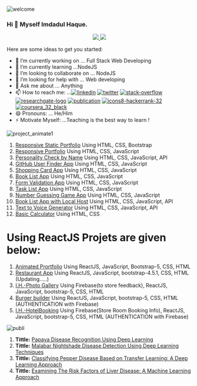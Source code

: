 ![welcome](https://user-images.githubusercontent.com/45633928/104728821-af559d80-5761-11eb-9eaf-531d390ef588.gif)

### Hi  👋 Myself Imdadul Haque.
<!-- **imdadulhaque1/imdadulhaque1** is a ✨ _special_ ✨ repository because its `README.md` (this file) appears on your GitHub profile.-->

<!-- https://user-images.githubusercontent.com/45633928/122670318-41674380-d1e3-11eb-89fd-35330b9c6cdd.mp4 -->

<p align="center">
</a>
<a href="https://discord.gg/kgAvyxtTxv">
<img src="https://img.shields.io/discord/734858252939952248?logo=discord&style=for-the-badge" />
</a>
<!-- <a href="https://github.com/videosdk-live/videosdk-rtc-react-prebuilt-ui/issues">
<img src="https://img.shields.io/github/issues/videosdk-live/videosdk-rtc-react-prebuilt-ui?label=PRs-welcome&logo=GitHub&style=for-the-badge" alt="GitHub badge"/>
</a> -->
<a href="https://twitter.com/intent/follow?original_referer=https%3A%2F%2Fpublish.twitter.com%2F&ref_src=twsrc%5Etfw%7Ctwcamp%5Ebuttonembed%7Ctwterm%5Efollow%7Ctwgr%5Evideo_sdk&screen_name=video_sdk">
<img src="https://img.shields.io/twitter/follow/video_sdk?label=Twitter&logo=twitter&style=for-the-badge" />
</a>
<!-- <a href="http://youtube.com/videosdk?sub_confirmation=1">
<img src="https://img.shields.io/youtube/channel/subscribers/UCuY7JzXnpp874oa7uQbUwsA?logo=Youtube&style=for-the-badge" />
</a>
<a href="https://github.com/videosdk-live/videosdk.live?tab=stars">
<img src="https://img.shields.io/github/stars/videosdk-live/videosdk.live?label=Stars&logo=GitHub&style=for-the-badge" alt="GitHub badge" />
</a> -->



Here are some ideas to get you started:

- 🔭 I’m currently working on ... Full Stack Web Developing
- 🌱 I’m currently learning ...NodeJS
- 👯 I’m looking to collaborate on ... NodeJS
- 🤔 I’m looking for help with ... Web developing
- 💬 Ask me about ... Anything
- 📫 How to reach me: ...[![linkedin](https://user-images.githubusercontent.com/45633928/122668642-db76be00-d1da-11eb-9689-f610f9f17b69.png)](https://www.linkedin.com/in/imdadul-haque-97b7a3183/)     [![twitter](https://user-images.githubusercontent.com/45633928/122668655-ed586100-d1da-11eb-9d97-ca27729abd2f.png)](https://twitter.com/imdad_haque)     [![stack-overflow](https://user-images.githubusercontent.com/45633928/122668673-052fe500-d1db-11eb-9a14-081696b207b2.png)](https://stackoverflow.com/users/14065992/imdadul-haque?tab=profile)     [![researchgate-logo](https://user-images.githubusercontent.com/45633928/122669110-9d2ece00-d1dd-11eb-8a63-38fb836230bc.png)](https://www.researchgate.net/profile/Imdadul_Haque2)     [![publication](https://user-images.githubusercontent.com/45633928/122668751-66f04f00-d1db-11eb-808b-c30f3c93d3a6.png)](https://scholar.google.com/citations?hl=en&user=_vELggsAAAAJ)      [![icons8-hackerrank-32](https://user-images.githubusercontent.com/45633928/122668371-825a5a80-d1d9-11eb-88e2-c08720e31416.png)](https://www.hackerrank.com/_imdad_)     [![coursera_32_black](https://user-images.githubusercontent.com/45633928/122669045-3dd0be00-d1dd-11eb-8f00-8a1acae182d5.png)](https://www.coursera.org/accomplishments)
- 😄 Pronouns: ... He/Him
- ⚡ Motivate Myself: ...Teaching is the best way to learn !

![project_animate1](https://user-images.githubusercontent.com/45633928/104729343-7f5aca00-5762-11eb-9d30-9870e74252b1.gif)
1. [Responsive Static Portfolio](https://imdadulhaque1.github.io/PortfoLio1440/) Using HTML, CSS, Bootstrap
2. [Responsive Portfolio](https://imdadulhaque1.github.io/MyStaticPortfoLio/) Using HTML, CSS, JavaScript
3. [Personality Check by Name](https://imdadulhaque1.github.io/Personality_Check_Using_API/) Using HTML, CSS, JavaScript, API
4. [GitHub User Finder App](https://imdadulhaque1.github.io/Github_Finder_Using_JavaScript/) Using HTML, CSS, JavaScript
5. [Shopping Card App](https://imdadulhaque1.github.io/Shopping_Cart_App-Using-JavaScript/) Using HTML, CSS, JavaScript
6. [Book List App](https://imdadulhaque1.github.io/Book_List_App-Using-JavaScript/) Using HTML, CSS, JavaScript
7. [Form Validation App](https://imdadulhaque1.github.io/Expression_Validation_APP-using-JS/) Using HTML, CSS, JavaScript
8. [Task List App](https://imdadulhaque1.github.io/Task_List-Using-JavaScript/) Using HTML, CSS, JavaScript
9. [Number Guessing Game App](https://imdadulhaque1.github.io/Number-Guessing-Game-Using-JS/) Using HTML, CSS, JavaScript
10. [Book List App with Local Host](https://imdadulhaque1.github.io/Book_List_App-Using-JavaScript/) Using HTML, CSS, JavaScript, API
11. [Text to Voice Generator](https://imdadulhaque1.github.io/TextToVoice_Using_API/) Using HTML, CSS, JavaScript, API
12. [Basic Calculator](https://imdadulhaque1.github.io/basicCalculator/) Using HTML, CSS

# Using ReactJS Projets are given below:
1. [Animated Prortfolio](https://imdadulhaque1.github.io/imdadul-portfolio/) Using ReactJS, JavaScript, Bootstrap-5, CSS, HTML
2. [Restaurant App](https://imdadulhaque1.github.io/restaurant-app/) Using ReactJS, JavaScript, bootstrap-4.5.1, CSS, HTML (Updating.....)
3. [I.H.-Photo Gallery](https://imdadulhaque1.github.io/photo_gallery-react_app/) Using Firebase(to store feedback), ReactJS, JavaScript, bootstrap-5, CSS, HTML
4. [Burger builder](https://burger-builder-dd079.web.app) Using ReactJS, JavaScript, bootstrap-5, CSS, HTML (AUTHENTICATION with Firebase)
5. [I.H.-HotelBooking](https://fir-auth-development-5a68f.web.app) Using Firebase(Store Room Booking Info), ReactJS, JavaScript, bootstrap-5, CSS, HTML (AUTHENTICATION with Firebase)

![publi](https://user-images.githubusercontent.com/45633928/105211941-0818a200-5b77-11eb-8801-f01092758e09.jpg)
1. **Tittle:** [Papaya Disease Recognition Using Deep Learning](https://github.com/imdadulhaque1/Publications-1-PapayaDiseaseRecognitionUsingDL)
2. **Tittle:** [Malabar Nightshade Disease Detection Using Deep Learning Techniques](https://github.com/imdadulhaque1/Publications-2__MalabarNIghtshade-DiseaseDetectionUsingDeepLearning)
3. **Tittle:** [Classifying Pepper Disease Based on Transfer Learning: A Deep Learning Approach](https://github.com/imdadulhaque1/Publication-3__ClassifyingPepperDiseaseBasedOnTransferLearning-A_DeepLearningApproach/blob/main/README.md)
4. **Tittle:** [Examining The Risk Factors of Liver Disease: A Machine Learning Approach](https://github.com/imdadulhaque1/Publication-4-_TheRiskFactorsOfLiverDisease-A_MachineLearningApproach/blob/main/README.md)

<!--

# Programming Contest Related Achievement
1. ![Programming Contest](https://user-images.githubusercontent.com/45633928/122680601-cec18c80-d211-11eb-834a-5032b78601dc.png)

# Online achievement
I am sharing all of my online based acheivement form coursera and also Bohubrihi online course.
Please visit the below link to show my Coursera Profile.
[Coursera Profile Link](https://www.coursera.org/user/ea9da3779d1536160b2d36e4054fa429?fbclid=IwAR0KedhTcgZCrLH0PYM9ngSv8jAJIiHQhqE43ny6u65WtYBjN9HKw9Fcrvw)

# 1. Programming for everyboody Python
![Programming for everyboody Python](https://user-images.githubusercontent.com/45633928/103067080-6720e080-45e4-11eb-8972-b20f198a927e.png)

# 2. Python crush course
![python crush course](https://user-images.githubusercontent.com/45633928/103067450-1bbb0200-45e5-11eb-9608-e1c9d2c54f01.png)

# 3. Numpy using Python
![NumpyBasics_ImdadulHaque](https://user-images.githubusercontent.com/45633928/126817158-5ef88126-9149-44b6-a25c-3e1e32734b35.png)

# 4. Introduction to Applied Machine Learning
![Introduction to Applied ML](https://user-images.githubusercontent.com/45633928/103067591-748a9a80-45e5-11eb-8334-91ed9c05a97c.png)

# 5. Introduction to Tensorflow for Artificial Intelligence, Machine Learning and Deep Learning
![Intro to Tensorflow for AI_ML_DL](https://user-images.githubusercontent.com/45633928/103067602-7f452f80-45e5-11eb-85c7-b8016c25f7b7.png)

# 6. Natural Language Processing in Tensorflow
![NLP](https://user-images.githubusercontent.com/45633928/103067638-8f5d0f00-45e5-11eb-8d98-f6abae834526.png)

# For Web Development
I have completed some paid course from Bohubrihi in bangla language and that's are given below,

# 7. HTML5, CSS3 & Bootstrap4 For Web Development
![HYML CSS](https://user-images.githubusercontent.com/45633928/103068065-8a4c8f80-45e6-11eb-85ce-a9da799397cb.png)

# 8. Full Stack (MERN) Development
(![Full Stack Development](https://user-images.githubusercontent.com/45633928/122680122-97ea7700-d20f-11eb-993d-136d597e1375.png))

# 9. Number Guesser Game Using JavaAcript (Project Certificate)
![NumberGuesserGame_using_JS](https://user-images.githubusercontent.com/45633928/123815542-66ad2d80-d918-11eb-87e8-c82c31cf9685.png)

# 10. Making An Expression Validation App Using JavaScript (Project Certificate)
![ExpressionValidation_using_JS](https://user-images.githubusercontent.com/45633928/123816054-d0c5d280-d918-11eb-9409-41309cae8525.png)

# 11. Developing A Shopping Cart Using JavaScript (Project Certificate)
![ShoppingCart_using_JS](https://user-images.githubusercontent.com/45633928/123816335-0bc80600-d919-11eb-87a0-d5c3f2266d04.png)

# 12. Develop A Photo Gallery Website Using React (Project Certificate)
![PhotoGallert_using_Reactjs](https://user-images.githubusercontent.com/45633928/123816881-82650380-d919-11eb-8d22-0a4ba10a226e.png)

# 13. Develop A Simple Hotel Booking App Using React (Project Certificate)
![HotelBooking_using_Reactjs](https://user-images.githubusercontent.com/45633928/123817056-a4f71c80-d919-11eb-872b-3d93ff9580cd.png)
                
# Database Releted:
# 14. Introduction to MySQL 
 ![MySQL](https://user-images.githubusercontent.com/45633928/123951888-18a33300-d9c7-11eb-9168-a1942a5a9964.png)


 # 7. Django: Backend Web Development With Projects
![Djanggo Backend](https://user-images.githubusercontent.com/45633928/103068251-f202da80-45e6-11eb-8784-750b40f5cf2d.png)

# 8. Django: Blog, eCommerce & Social Media Website Projects
![Djanggo PROJECT](https://user-images.githubusercontent.com/45633928/103068262-f8915200-45e6-11eb-8a34-42ffda9ce8bc.png)



# Now, In this part I will share some of my online achievement which i cmpleted just for knowing so that I can learn about the below topics.

# 15. Bond vs Stock: The Crash Course
![BondVSStock](https://user-images.githubusercontent.com/45633928/103068841-4195d600-45e8-11eb-8e31-9bc75eb8988d.png)

# 16. Introduction to DC Circuits
![DC](https://user-images.githubusercontent.com/45633928/103068921-69853980-45e8-11eb-9b1f-d5d75641b81e.png) 

-->
